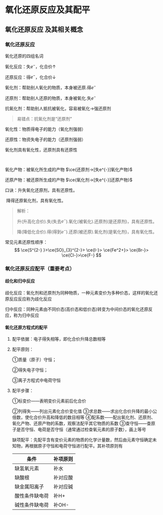# 氧化还原反应及其配平

## 氧化还原反应 及其相关概念

### 氧化还原反应

氧化还原的四组名词

氧化反应：失$e^{-}$，化合价↑

还原反应：得$e^{-}$，化合价↓

 

氧化剂：帮助别人氧化的物质，本身被还原.得$e^{-}$

还原剂：帮助别人还原的物质，本身被氧化.失$e^{-}$

抗氧化剂：帮助别人抵抗被氧化，容易被氧化→强还原剂

> 易错点：抗氧化剂是”还原剂”



氧化性：物质得电子的能力（氧化剂强弱）

还原性：物资失电子的能力（还原剂强弱）

氧化剂具有氧化性，还原剂具有还原性

​                      

氧化产物：被氧化所生成的产物 $\ce{还原剂->[失e^{-}]氧化产物}$

还原产物：被还原所生成的产物    $\ce{氧化剂->[失e^{-}]还原产物}$



口诀：升失氧化还原剂，具有还原性。

​		降得还原氧化剂，具有氧化性。

> 解析：
>
> 升(升高化合价).失(失去$e^{-}$).氧化(被氧化).还原剂(是还原剂)，具有还原性。
>
> 降(降低化合价).得(得到$e^{-}$).还原(被还原).氧化剂(是氧化剂)，具有氧化性。



常见元素还原性顺序：
$$
\ce{S^{2-} }>\ce{SO}_{3}^{2-}> \ce{I-}> \ce{Fe^2+}> \ce{Br-}> \ce{Cl-}>\ce{F-}
$$

### 氧化还原反应配平（重要考点）

#### 歧化和归中反应
歧化反应：氧化剂和还原剂为同种物质，一种元素变价为多种价态，这样的氧化还原反应反应称为歧化反应

归中反应：同种元素由不同价态(高价态和低价态)转变为中间价态的氧化还原反应，称为归中反应

#### 氧化还原方程式的配平

1. 配平依据：电子得失相等，即化合价升降总数相等

2. 配平原则：

   ①质量（原子）守恒；

   ②得失电子守恒；

   ③离子方程式中电荷守恒

3. 配平步骤：

   ①标变价——表明变价元素前后化合价

   ②列得失——列出元素化合价变化值
   ③求总数——求出化合价升降的最小公倍数，使化合价升高和降低的数目相等
   ④配系数——配出氧化剂、还原剂、氧化产物、还原产物的系数，观察法配平其它物质的系数
   ③查守恒——查原子是否守恒、电荷是否守恒（通常通过检查氧元素的原子数），画上等号

   

   缺项配平：先配平含有变价元素的物质的化学计量数，然后由元素守恒确定未知物，再根据原子守恒和电荷守恒进行配平。其补项原则有

   | 条件           | 补项原则 |
   | -------------- | -------- |
   | 缺氢氧元素     | 补水     |
   | 缺酸根         | 补对应酸 |
   | 缺金属阳离子   | 补对应碱 |
   | 酸性条件缺电荷 | 补H+     |
   | 碱性条件缺电荷 | 补OH-    |

   
